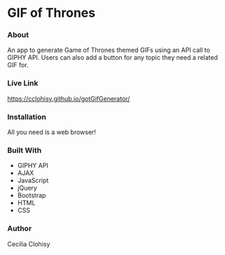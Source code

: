 # GIF of Thrones

### About 
An app to generate Game of Thrones themed GIFs using an API call to GIPHY API. Users can also add a button for any topic they need a related GIF for. 

### Live Link
https://cclohisy.github.io/gotGifGenerator/

### Installation
All you need is a web browser! 

### Built With 
* GIPHY API
* AJAX
* JavaScript
* jQuery
* Bootstrap
* HTML
* CSS

### Author
Cecilia Clohisy
